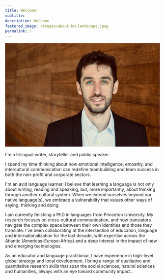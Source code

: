 ```yaml
---
title: Welcome! 
subtitle: 
description: Welcome
featured_image: /images/about-bw-landscape.jpeg
permalink: /
---
```



![](/images/Persia.jpeg) 

I'm a trilingual writer, storyteller and public speaker. 

I spend my time thinking about how emotional intelligence, empathy, and intercultural communication can redefine teambuilding and team success in both the non-profit and corporate sectors. 

I'm an avid language learner. I believe that learning a language is not only about writing, reading and speaking, but, more importantly, about thinking through another cultural system. When we extend ourselves beyond our native language(s), we embrace a vulnerability that values other ways of saying, thinking and doing. 

I am currently finishing a PhD in languages from Princeton University. My research focuses on cross-cultural communication, and how translators navigate the complex space between their own identities and those they translate. I've been collaborating at the intersection of education, language and internationalization for the last decade, with expertise across the Atlantic (Americas-Europe-Africa) and a deep interest in the impact of new and emerging technologies. 

As an educator and language practitionar, I have experience in high-level global strategy and local development. I bring a range of qualitative and quantitative research skills that span the social sciences, natural sciences and humanities, always with an eye toward community impact. 





